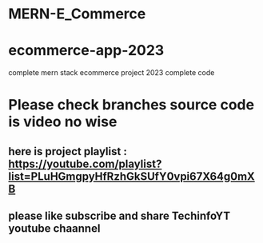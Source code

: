 # MERN-E_Commerce

# ecommerce-app-2023

complete mern stack ecommerce project 2023 complete code

# Please check branches source code is video no wise

## here is project playlist : https://youtube.com/playlist?list=PLuHGmgpyHfRzhGkSUfY0vpi67X64g0mXB

## please like subscribe and share TechinfoYT youtube chaannel
